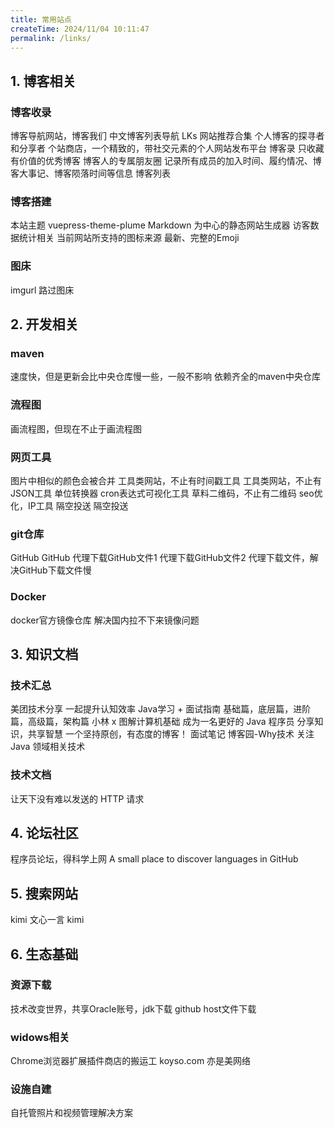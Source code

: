 ```yaml
---
title: 常用站点
createTime: 2024/11/04 10:11:47
permalink: /links/
---
```


## 1. 博客相关

### 博客收录
<CardGrid>
  <LinkCard title="BlogWe" icon="https://blogwe.com/img/logo8831.gif" href="https://blogwe.com/">
    博客导航网站，博客我们
  </LinkCard>
  <LinkCard title="中文博客列表导航项目" icon="https://zhblogs.ohyee.cc/logo.png" href="https://zhblogs.ohyee.cc/?tab=blog_list">
    中文博客列表导航
  </LinkCard>
  <LinkCard title="良心到难以置信的网站推荐" icon="fa6-solid:blog" href="https://lkssite.vip">
    LKs 网站推荐合集
  </LinkCard>
  <LinkCard title="BlogFinder" icon="fa6-solid:blog" href="https://bf.zzxworld.com">
    个人博客的探寻者和分享者
  </LinkCard>
  <LinkCard title="storeweb" icon="fa6-solid:blog" href="https://storeweb.cn">
    个站商店，一个精致的，带社交元素的个人网站发布平台
  </LinkCard>
  <LinkCard title="博客录" icon="fa6-solid:blog" href="https://boke.lu">
    博客录
  </LinkCard>

  <LinkCard title="博客志" icon="fa6-solid:blog" href="http://www.jetli.com.cn/">
    只收藏有价值的优秀博客
  </LinkCard>

  <LinkCard title="博友圈" icon="fa6-solid:blog" href="https://www.boyouquan.com/home">
    博客人的专属朋友圈
  </LinkCard>
  <LinkCard title="十年之约" icon="fa6-solid:blog" href="https://www.foreverblog.cn">
    记录所有成员的加入时间、履约情况、博客大事记、博客陨落时间等信息
  </LinkCard>
  <LinkCard title="博客列表" icon="fa6-solid:blog" href="https://github.com/timqian/chinese-independent-blogs">
    博客列表
  </LinkCard>



</CardGrid>

### 博客搭建
<CardGrid>
  <LinkCard title="theme-plume" icon="https://theme-plume.vuejs.press/plume.png" href="https://theme-plume.vuejs.press/guide/intro/">
    本站主题 vuepress-theme-plume
  </LinkCard>
  <LinkCard title="vuepress" icon="devicon:vuejs" href="https://v2.vuepress.vuejs.org/zh/guide/getting-started.html">
    Markdown 为中心的静态网站生成器
  </LinkCard>
  <LinkCard title="百度统计" icon="https://www.baidu.com/img/flexible/logo/pc/result.png" href="https://tongji.baidu.com/main/setting/10000462173/home/site/index">
    访客数据统计相关
  </LinkCard>
  <LinkCard title="iconify图标" icon="fluent-emoji-flat:zany-face" href="https://icon-sets.iconify.design">
    当前网站所支持的图标来源
  </LinkCard>
  <LinkCard title="emoji大全" icon="mdi:emoji-poop" href="https://www.emojiall.com/zh-hans">
    最新、完整的Emoji
  </LinkCard>
</CardGrid>

### 图床
<CardGrid>
  <LinkCard title="imgurl" icon="https://www.imgurl.org/static/images/logo.png" href="https://www.imgurl.org/vip/user#user=login">
    imgurl
  </LinkCard>
  <LinkCard title="路过图床" icon="https://imgse.com/content/images/system/logo_homepage_1660832557536_fb7bf4.png" href="https://imgse.com">
    路过图床
  </LinkCard>
</CardGrid>


## 2. 开发相关

### maven
<CardGrid>
  <LinkCard title="maven国内仓库" icon="devicon-plain:maven-wordmark" href="https://mvn.coderead.cn">
    速度快，但是更新会比中央仓库慢一些，一般不影响
  </LinkCard>
  <LinkCard title="maven中央仓库" icon="devicon:maven" href="https://mvnrepository.com">
    依赖齐全的maven中央仓库
  </LinkCard>
</CardGrid>

### 流程图

<CardGrid>
  <LinkCard title="processon" icon="https://www.processon.com/assets/imgs/logo_small.svg" href="https://www.processon.com/login">
    画流程图，但现在不止于画流程图
  </LinkCard>

</CardGrid>


### 网页工具
<CardGrid>
  <LinkCard title="图片压缩" icon="fa-solid:tools" href="https://tinify.cn/">
    图片中相似的颜色会被合并
  </LinkCard>

  <LinkCard title="时间戳" icon="fa-solid:tools" href="https://tool.lu/timestamp">
    工具类网站，不止有时间戳工具
  </LinkCard>
  <LinkCard title="JSON生成Java实体类" icon="fa-solid:tools" href="https://www.bejson.com/json2javapojo/new/">
    工具类网站，不止有JSON工具
  </LinkCard>
  <LinkCard title="时间转换器" icon="fa-solid:tools" href="https://convertlive.com/zh/c/%E8%BD%AC%E6%8D%A2/%E6%97%B6%E9%97%B4">
    单位转换器
  </LinkCard>
  <LinkCard title="cron表达式" icon="icon-park:time" href="https://cron.qqe2.com/">
    cron表达式可视化工具
  </LinkCard>
  <LinkCard title="二维码" icon="https://static.clewm.net/cli/images/cli_logo_new.png" href="https://cli.im/tools">
    草料二维码，不止有二维码
  </LinkCard>
  <LinkCard title="站长工具" icon="https://csstools.chinaz.com/tools/images/public/logos/logo-index.png" href="https://tool.chinaz.com/">
    seo优化，IP工具
  </LinkCard>
  <LinkCard title="airportal" icon="https://assets.retiehe.com/ap-main-logo-4.webp" href="https://www.airportal.cn/">
    隔空投送
  </LinkCard>
  <LinkCard title="snapdrop" icon="arcticons:snapdrop" href="https://snapdrop.net/">
    隔空投送
  </LinkCard>

</CardGrid>

### git仓库
<CardGrid>
  <LinkCard title="GitHub" icon="devicon:github" href="https://github.com">
    GitHub
  </LinkCard>
  <LinkCard title="GitHub" icon="simple-icons:gitee" href="https://gitee.com/explore">
    GitHub
  </LinkCard>
  <LinkCard title="GitHub文件加速" icon="marketeq:download-alt-4" href="https://github.moeyy.xyz/">
    代理下载GitHub文件1
  </LinkCard>
  <LinkCard title="GitHub代理下载" icon="marketeq:download-alt-4" href="https://ghp.ci/">
    代理下载GitHub文件2
  </LinkCard>
  <LinkCard title="Github-Mirror" icon="marketeq:download-alt-4" href="https://github-mirror.us.kg/">
    代理下载文件，解决GitHub下载文件慢
  </LinkCard>
</CardGrid>


### Docker
<CardGrid>
  <LinkCard title="Dockerhub" icon="logos:docker-icon" href="https://hubgw.docker.com/search">
    docker官方镜像仓库
  </LinkCard>
  <LinkCard title="docker国内代理" icon="skill-icons:docker" href="https://dockerproxy.net/">
    解决国内拉不下来镜像问题
  </LinkCard>
</CardGrid>


## 3. 知识文档

### 技术汇总
<CardGrid>
  <LinkCard title="美团技术团队" icon="https://s3plus.meituan.net/static-prod01/com.sankuai.fe.www.sso/assets/logo.6a89007.png" href="https://tech.meituan.com/">
    美团技术分享
  </LinkCard>

  <LinkCard title="Java 全栈知识体系" icon="pixelarticons:github" href="https://pdai.tech/md/resource/tools.html">
    一起提升认知效率
  </LinkCard>

  <LinkCard title="JavaGuide" icon="https://javaguide.cn/logo.png" href="https://javaguide.cn/home.html">
    Java学习 + 面试指南
  </LinkCard>

  <LinkCard title="Java工程师成神之路" icon="icon-park:notebook" href="https://hollischuang.github.io/toBeTopJavaer/#/menu">
    基础篇，底层篇，进阶篇，高级篇，架构篇
  </LinkCard>

  <LinkCard title="小林coding" icon="https://cdn.xiaolincoding.com/icon.webp" href="https://xiaolincoding.com/interview/">
    小林 x 图解计算机基础
  </LinkCard>
  <LinkCard title="二哥的Java进阶之路" icon="https://cdn.tobebetterjavaer.com/tobebetterjavaer/images/logo-02.png" href="https://javabetter.cn/home.html">
    成为一名更好的 Java 程序员
  </LinkCard>

  <LinkCard title="书栈网" icon="https://static.sitestack.cn/static/images/logo.png" href="https://www.bookstack.cn/">
    分享知识，共享智慧
  </LinkCard>

  <LinkCard title="Java日知录" icon="nonicons:java-16" href="https://javadaily.cn/">
    一个坚持原创，有态度的博客！
  </LinkCard>
  <LinkCard title="CS-Notes 面试笔记" icon="nonicons:java-16" href="http://www.cyc2018.xyz/">
    面试笔记
  </LinkCard>
  <LinkCard title="Why技术" icon="nonicons:java-16" href="https://www.cnblogs.com/thisiswhy">
    博客园-Why技术
  </LinkCard>

  <LinkCard title="Javadoop" icon="nonicons:java-16" href="https://javadoop.com/">
    关注 Java 领域相关技术
  </LinkCard>


</CardGrid>

### 技术文档
<CardGrid>
  <LinkCard title="Forest" icon="https://forest.dtflyx.com/img/logo.png" href="https://forest.dtflyx.com/">
    让天下没有难以发送的 HTTP 请求
  </LinkCard>
</CardGrid>

## 4. 论坛社区
<CardGrid>
  <LinkCard title="V2EX" icon="simple-icons:v2ex" href="https://www.v2ex.com/">
    程序员论坛，得科学上网
  </LinkCard>
  <LinkCard title="Githut" icon="pixelarticons:github" href="https://githut.info/">
    A small place to discover languages in GitHub
  </LinkCard>
</CardGrid>

## 5. 搜索网站
<CardGrid>
  <LinkCard title="讯飞星火" icon="fluent:star-48-filled" href="https://xinghuo.xfyun.cn/">
    kimi
  </LinkCard>
  <LinkCard title="文心一言" icon="https://nlp-eb.cdn.bcebos.com/static/eb/asset/logo.8a6b508d.png" href="https://yiyan.baidu.com/">
    文心一言
  </LinkCard>
  <LinkCard title="kimi" icon="mdi:alphabet-k-box-outline" href="https://kimi.moonshot.cn/">
    kimi
  </LinkCard>
</CardGrid>


## 6. 生态基础

### 资源下载

<CardGrid>
  <LinkCard title="编程宝库" icon="nonicons:java-16" href="http://www.codebaoku.com/jdk/jdk-oracle-account.html">
    技术改变世界，共享Oracle账号，jdk下载
  </LinkCard>

  <LinkCard title="github host文件下载" icon="nonicons:java-16" href="https://raw.hellogithub.com/hosts">
    github host文件下载
  </LinkCard>

</CardGrid>


### widows相关
<CardGrid>
  <LinkCard title="极简插件" icon="https://chrome.zzzmh.cn/public/img/title_200.jpg" href="https://chrome.zzzmh.cn/#/index">
    Chrome浏览器扩展插件商店的搬运工
  </LinkCard>

  <LinkCard title="3A游戏下载" icon="nonicons:java-16" href="https://koyso.com/">
    koyso.com
  </LinkCard>

  <LinkCard title="亦是美网络" icon="nonicons:java-16" href="http://www.yishimei.cn/">
    亦是美网络
  </LinkCard>
</CardGrid>


### 设施自建
<CardGrid>
  <LinkCard title="immich" icon="https://immich.app/img/immich-logo-inline-light.png" href="https://immich.app/docs/install/docker-compose">
    自托管照片和视频管理解决方案
  </LinkCard>
</CardGrid>